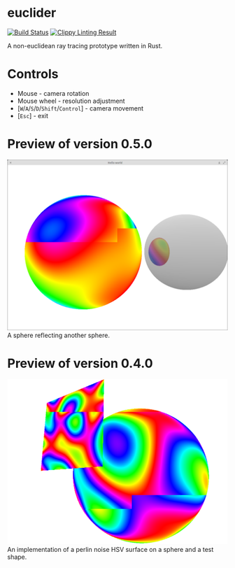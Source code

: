 # euclider
[![Build Status](https://travis-ci.org/Limeth/euclider.svg?branch=master)](https://travis-ci.org/Limeth/euclider)
[![Clippy Linting Result](https://clippy.bashy.io/github/Limeth/euclider/master/badge.svg)](https://clippy.bashy.io/github/Limeth/euclider/master/log)

A non-euclidean ray tracing prototype written in Rust.

# Controls

* Mouse - camera rotation
* Mouse wheel - resolution adjustment
* [`W`/`A`/`S`/`D`/`Shift`/`Control`] - camera movement
* [`Esc`] - exit

# Preview of version 0.5.0

![Reflection](preview_2_reflection.png)
A sphere reflecting another sphere.

# Preview of version 0.4.0

![A perlin noise surface](preview_1_perlin.png)
An implementation of a perlin noise HSV surface on a sphere and a test shape.
